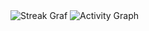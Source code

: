 <img src="https://streak-stats.demolab.com?user=Mykyta-G&theme=tokyonight&hide_border=true&background=transparent&card_width=1000" alt="Streak Graf" />

<img src="https://github-readme-activity-graph.vercel.app/graph?username=Mykyta-G&theme=github-compact" alt="Activity Graph" />